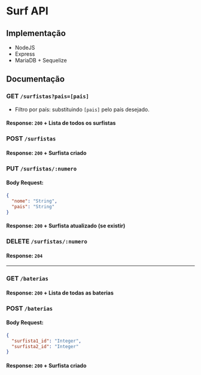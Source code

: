 # Surf API

## Implementação
* NodeJS
* Express
* MariaDB + Sequelize

## Documentação

### GET `/surfistas?pais=[pais]`
* Filtro por país: substituindo `[pais]` pelo país desejado.
#### Response: `200` + Lista de todos os surfistas

### POST `/surfistas`
#### Response: `200` + Surfista criado

### PUT `/surfistas/:numero`
#### Body Request:
```json
{
  "nome": "String",
  "pais": "String"
}
```
#### Response: `200` + Surfista atualizado (se existir)

### DELETE `/surfistas/:numero`
#### Response: `204`

---

### GET `/baterias`
#### Response: `200` + Lista de todas as baterias

### POST `/baterias`
#### Body Request:
```json
{
  "surfista1_id": "Integer",
  "surfista2_id": "Integer"
}
```
#### Response: `200` + Surfista criado